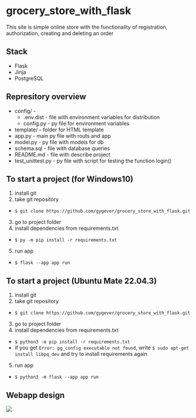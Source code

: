 # grocery_store_with_flask
This site is simple online store with the functionality of registration, authorization, creating and deleting an order
## Stack
- Flask
- Jinja
- PostgreSQL
## Represitory overview
- config/ - 
  - .env.dist - file with environment variables for distribution 
  - config.py - py file for environment variables
- template/ - folder for HTML template
- app.py - main py file with routs and app
- model.py - py file with models for db
- schema.sql - file with database queries
- README.md - file with describe project
- test_unittest.py - py file with script for testing the function login()
## To start a project (for Windows10)
1. install git
2. take git repository
  - `$ git clone https://github.com/gygever/grocery_store_with_flask.git`
3. go to project folder
4. install dependencies from requirements.txt
  - `$ py -m pip install -r requirements.txt`
5. run app
  - `$ flask --app app run`
## To start a project (Ubuntu Mate 22.04.3)
1. install git
2. take git repository
  - `$ git clone https://github.com/gygever/grocery_store_with_flask.git`
3. go to project folder
4. install dependencies from requirements.txt
  - `$ python3 -m pip install -r requirements.txt`
  - if you get `Error: pg_config executable not found`, write `$ sudo apt-get install libpq_dev` and try to install requirements again 
5. run app
  - `$ python3 -m flask --app app run`
## Webapp design
<img src='https://sun9-61.userapi.com/impg/gJFNmz72pwNf7qGya21-JHvpJyWOETclsVBocg/cWbfNg53PUs.jpg?size=1405x907&quality=96&sign=b34ebeac366d0b341d1af1274f62c245&type=album'>